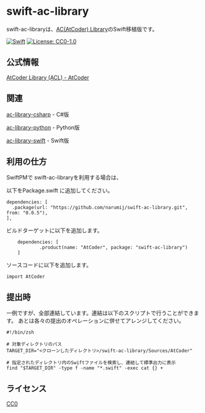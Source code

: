 # swift-ac-library

swift-ac-libraryは、[AC(AtCoder) Library][ac-library]のSwift移植版です。

[![Swift](https://github.com/narumij/swift-ac-library/actions/workflows/swift.yml/badge.svg?branch=main)](https://github.com/narumij/swift-ac-library/actions/workflows/swift.yml)
[![License: CC0-1.0](https://img.shields.io/badge/License-CC0%201.0-lightgrey.svg)](http://creativecommons.org/publicdomain/zero/1.0/)


## 公式情報

[AtCoder Library (ACL) - AtCoder][acl]

## 関連

[ac-library-csharp] - C#版

[ac-library-python] - Python版

[ac-library-swift] - Swift版

## 利用の仕方

SwiftPMで swift-ac-libraryを利用する場合は、

以下をPackage.swift に追加してください。
```
dependencies: [
  .package(url: "https://github.com/narumij/swift-ac-library.git", from: "0.0.5"),
],
```

ビルドターゲットに以下を追加します。

```
    dependencies: [
            .product(name: "AtCoder", package: "swift-ac-library")
    ]
```

ソースコードに以下を追加します。
```
import AtCoder
```

## 提出時

一例ですが、全部連結しています。連結は以下のスクリプトで行うことができます。
あとは各々の提出のオペレーションに併せてアレンジしてください。

```
#!/bin/zsh

# 対象ディレクトリのパス
TARGET_DIR="<クローンしたディレクトリ>/swift-ac-library/Sources/AtCoder"

# 指定されたディレクトリ内のSwiftファイルを検索し、連結して標準出力に表示
find "$TARGET_DIR" -type f -name "*.swift" -exec cat {} +
```

## ライセンス

[CC0]

[acl]: https://atcoder.jp/posts/517

[ac-library]: https://github.com/atcoder/ac-library

[ac-library-swift]: https://github.com/kyomuei/ac-library-swift

[ac-library-python]: https://github.com/not522/ac-library-python

[ac-library-csharp]: https://github.com/kzrnm/ac-library-csharp

[CC0]: https://creativecommons.org/public-domain/cc0/

